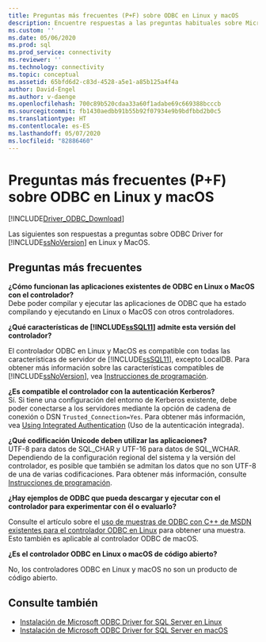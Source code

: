 ```yaml
---
title: Preguntas más frecuentes (P+F) sobre ODBC en Linux y macOS
description: Encuentre respuestas a las preguntas habituales sobre Microsoft ODBC Driver for SQL Server en Linux y macOS.
ms.custom: ''
ms.date: 05/06/2020
ms.prod: sql
ms.prod_service: connectivity
ms.reviewer: ''
ms.technology: connectivity
ms.topic: conceptual
ms.assetid: 65bfd6d2-c83d-4528-a5e1-a85b125a4f4a
author: David-Engel
ms.author: v-daenge
ms.openlocfilehash: 700c89b520cdaa33a60f1adabe69c669388bcccb
ms.sourcegitcommit: fb1430aedbb91b55b92f07934e9b9bdfbbd2b0c5
ms.translationtype: HT
ms.contentlocale: es-ES
ms.lasthandoff: 05/07/2020
ms.locfileid: "82886460"
---
```

# <a name="frequently-asked-questions-faq-for-odbc-linux-and-macos"></a>Preguntas más frecuentes (P+F) sobre ODBC en Linux y macOS
[!INCLUDE[Driver_ODBC_Download](../../../includes/driver_odbc_download.md)]

Las siguientes son respuestas a preguntas sobre ODBC Driver for [!INCLUDE[ssNoVersion](../../../includes/ssnoversion-md.md)] en Linux y MacOS.
  
## <a name="frequently-asked-questions"></a>Preguntas más frecuentes

**¿Cómo funcionan las aplicaciones existentes de ODBC en Linux o MacOS con el controlador?**  
Debe poder compilar y ejecutar las aplicaciones de ODBC que ha estado compilando y ejecutando en Linux o MacOS con otros controladores. 
  
**¿Qué características de [!INCLUDE[ssSQL11](../../../includes/sssql11-md.md)] admite esta versión del controlador?**

El controlador ODBC en Linux y MacOS es compatible con todas las características de servidor de [!INCLUDE[ssSQL11](../../../includes/sssql11-md.md)], excepto LocalDB. Para obtener más información sobre las características compatibles de [!INCLUDE[ssNoVersion](../../../includes/ssnoversion-md.md)], vea [Instrucciones de programación](../../../connect/odbc/linux-mac/programming-guidelines.md).  
  
**¿Es compatible el controlador con la autenticación Kerberos?**  
Sí. Si tiene una configuración del entorno de Kerberos existente, debe poder conectarse a los servidores mediante la opción de cadena de conexión o DSN `Trusted_Connection=Yes`. Para obtener más información, vea [Using Integrated Authentication](../../../connect/odbc/linux-mac/using-integrated-authentication.md) (Uso de la autenticación integrada).  
  
**¿Qué codificación Unicode deben utilizar las aplicaciones?**  
UTF-8 para datos de SQL_CHAR y UTF-16 para datos de SQL_WCHAR. Dependiendo de la configuración regional del sistema y la versión del controlador, es posible que también se admitan los datos que no son UTF-8 de una de varias codificaciones. Para obtener más información, consulte [Instrucciones de programación](../../../connect/odbc/linux-mac/programming-guidelines.md).

**¿Hay ejemplos de ODBC que pueda descargar y ejecutar con el controlador para experimentar con él o evaluarlo?**

Consulte el artículo sobre el [uso de muestras de ODBC con C++ de MSDN existentes para el controlador ODBC en Linux](/archive/blogs/sqlblog/use-existing-msdn-c-odbc-samples-for-microsoft-linux-odbc-driver) para obtener una muestra. Esto también es aplicable al controlador ODBC de macOS.

**¿Es el controlador ODBC en Linux o macOS de código abierto?**

No, los controladores ODBC en Linux y macOS no son un producto de código abierto.  

## <a name="see-also"></a>Consulte también

- [Instalación de Microsoft ODBC Driver for SQL Server en Linux](../../../connect/odbc/linux-mac/installing-the-microsoft-odbc-driver-for-sql-server.md)
- [Instalación de Microsoft ODBC Driver for SQL Server en macOS](../../../connect/odbc/linux-mac/install-microsoft-odbc-driver-sql-server-macos.md)
